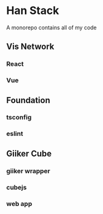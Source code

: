 # Han Stack

A monorepo contains all of my code

## Vis Network

### React

### Vue

## Foundation

### tsconfig

### eslint

## Giiker Cube

### giiker wrapper

### cubejs

### web app
